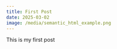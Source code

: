 ```yaml
---
title: First Post
date: 2025-03-02
image: /media/semantic_html_example.png
---
```

This is my first post